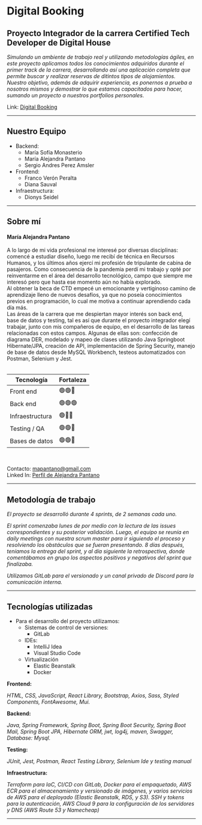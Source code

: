 <h1>Digital Booking</h1>
<strong><h2>Proyecto Integrador de la carrera Certified Tech Developer de Digital House</h2></strong>

_Simulando un ambiente de trabajo real y utilizando metodologías ágiles, en este proyecto aplicamos todos los conocimientos adquiridos durante el primer track de la carrera, desarrollando así una aplicación completa que permite buscar y realizar reservas de ditintos tipos de alojamientos._
<br>
_Nuestro objetivo, además de adquirir experiencia, es ponernos a prueba a nosotros mismos y demostrar lo que estamos capacitados para hacer, sumando un proyecto a nuestros portfolios personales._

Link: [Digital Booking](https://remo-digitalbooking.click/)

<hr />

<strong><h2>Nuestro Equipo</h2></strong>

* Backend:
  * María Sofía Monasterio
  * María Alejandra Pantano
  * Sergio Andres Perez Amsler
* Frontend:
  * Franco Verón Peralta
  * Diana Sauval
* Infraestructura:
  * Dionys Seidel

<hr/>

<strong><h2>Sobre mí</h2></strong>
<h4>María Alejandra Pantano</h4>
A lo largo de mi vida profesional me interesé por diversas disciplinas: comencé a estudiar diseño, luego me recibí de técnica en Recursos Humanos, y los últimos años ejercí mi profesión de tripulante de cabina de pasajeros. Como consecuencia de la pandemia perdí mi trabajo y opté por reinventarme en el área del desarrollo tecnológico, campo que siempre me interesó pero que hasta ese momento aún no había explorado.
<br>
Al obtener la beca de CTD empecé un emocionante y vertiginoso camino de aprendizaje lleno de nuevos desafíos, ya que no poseía conocimientos previos en programación, lo cual me motiva a continuar aprendiendo cada día más.
<br>
Las áreas de la carrera que me despiertan mayor interés son back end, base de datos y testing, tal es así que durante el proyecto integrador elegí trabajar, junto con mis compañeros de equipo, en el desarrollo de las tareas relacionadas con estos campos. Algunas de ellas son: confección de diagrama DER, modelado y mapeo de clases utilizando Java Springboot Hibernate/JPA, creación de API, implementación de Spring Security, manejo de base de datos desde MySQL Workbench, testeos automatizados con Postman, Selenium y Jest.
<br>
<br>

| Tecnología| Fortaleza |
| ------ | ------ |
| Front end| 🟢🟢🔘 |
| Back end| 🟢🟢🟢 |
| Infraestructura| 🟢🔘🔘|
| Testing / QA| 🟢🟢🔘|
| Bases de datos| 🟢🟢🔘|

<br>

Contacto: mapantano@gmail.com
<br>
Linked In: [Perfil de Alejandra Pantano](https://www.linkedin.com/in/alejandra-pantano/)

<hr/>

<strong><h2>Metodología de trabajo</h2></strong>

_El proyecto se desarrolló durante 4 sprints, de 2 semanas cada uno._
<br>

_El sprint comenzaba lunes de por medio con la lectura de las issues correspondientes y su posterior validación. Luego, el equipo se reunía en daily meetings con nuestra scrum master para ir siguiendo el proceso y resolviendo los obstáculos que se fueran presentando. 8 días después, teníamos la entrega del sprint, y al día siguiente la retrospectiva, donde comentábamos en grupo los aspectos positivos y negativos del sprint que finalizaba._
<br>

_Utilizamos GitLab para el versionado y un canal privado de Discord para la comunicación interna._
<hr />

<strong><h2>Tecnologías utilizadas</h2></strong>

* Para el desarrollo del proyecto utilizamos:
  * Sistemas de control de versiones:
    * GitLab
  * IDEs:
    * IntelliJ Idea
    * Visual Studio Code
  * Virtualización
    * Elastic Beanstalk
    * Docker

<strong>Frontend:</strong>
<br>

_HTML, CSS, JavaScript, React Library, Bootstrap, Axios, Sass, Styled Components, FontAwesome, Mui._
<br>

<strong>Backend:</strong>
<br>

_Java, Spring Framework, Spring Boot, Spring Boot Security, Spring Boot Mail, Spring Boot JPA, Hibernate ORM, jwt, log4j, maven, Swagger, Database: Mysql._
<br>

<strong>Testing:</strong>
<br>

_JUnit, Jest, Postman, React Testing Library, Selenium Ide y testing manual_
<br>

<strong>Infraestructura:</strong>
<br>

_Terraform para IaC, CI/CD con GitLab, Docker para el empaquetado, AWS ECR para el almacenamiento y versionado de imágenes, y varios servicios de AWS para el deployado (Elastic Beanstalk, RDS, y S3). SSH y tokens para la autenticación, AWS Cloud 9 para la configuración de los servidores y DNS (AWS Route 53 y Namecheap)_
<br>
<hr />
<br>
